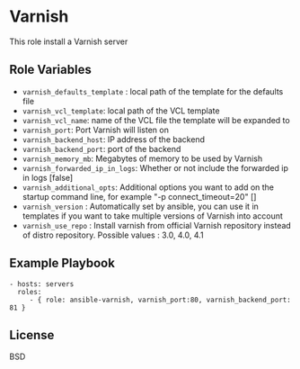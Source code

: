 Varnish
=======

This role install a Varnish server

Role Variables
--------------

* `varnish_defaults_template` : local path of the template for the defaults file
* `varnish_vcl_template`: local path of the VCL template
* `varnish_vcl_name`: name of the VCL file the template will be expanded to
* `varnish_port`: Port Varnish will listen on
* `varnish_backend_host`: IP address of the backend
* `varnish_backend_port`: port of the backend
* `varnish_memory_mb`: Megabytes of memory to be used by Varnish
* `varnish_forwarded_ip_in_logs`: Whether or not include the forwarded ip in logs [false]
* `varnish_additional_opts`: Additional options you want to add on the startup command line, for example "-p connect_timeout=20" []
* `varnish_version` : Automatically set by ansible, you can use it in templates if you want to take multiple versions of Varnish into account
* `varnish_use_repo` : Install varnish from official Varnish repository instead of distro repository. Possible values : 3.0, 4.0, 4.1


Example Playbook
----------------

    - hosts: servers
      roles:
         - { role: ansible-varnish, varnish_port:80, varnish_backend_port: 81 }

License
-------

BSD

